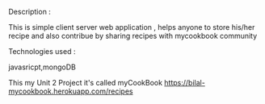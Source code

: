 
Description :

This is simple  client server web application  , helps anyone to store his/her recipe and also contribue by sharing recipes with mycookbook community 



Technologies used : 


javasricpt,mongoDB







This my Unit 2 Project it's called myCookBook 
https://bilal-mycookbook.herokuapp.com/recipes

